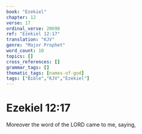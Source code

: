 ```yaml
---
book: "Ezekiel"
chapter: 12
verse: 17
ordinal_verse: 20698
ref: "Ezekiel 12:17"
translation: "KJV"
genre: "Major Prophet"
word_count: 10
topics: []
cross_references: []
grammar_tags: []
thematic_tags: [names-of-god]
tags: ["Bible","KJV","Ezekiel"]
---
```


# Ezekiel 12:17

Moreover the word of the LORD came to me, saying,
